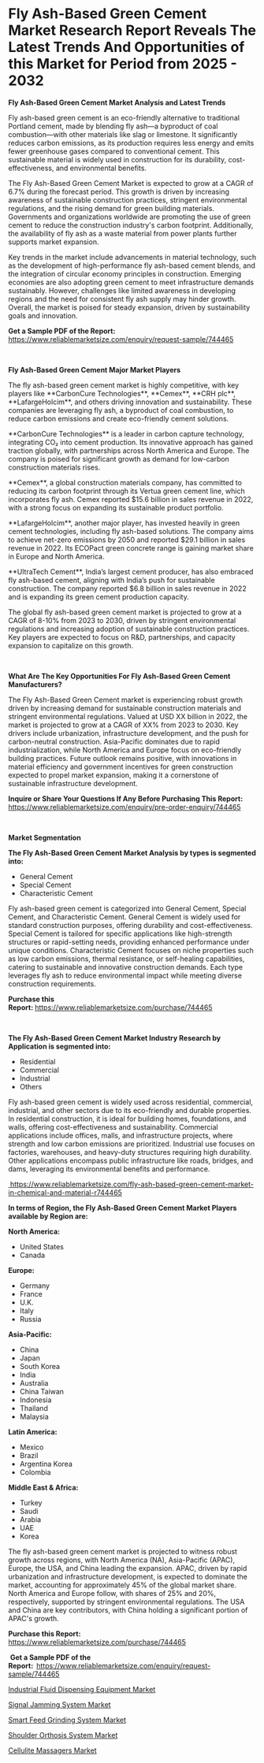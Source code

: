 <p><h1>Fly Ash-Based Green Cement Market Research Report Reveals The Latest Trends And Opportunities of this Market for Period from 2025 - 2032</h1></p><p><strong>Fly Ash-Based Green Cement Market Analysis and Latest Trends</strong></p>
<p><p>Fly ash-based green cement is an eco-friendly alternative to traditional Portland cement, made by blending fly ash—a byproduct of coal combustion—with other materials like slag or limestone. It significantly reduces carbon emissions, as its production requires less energy and emits fewer greenhouse gases compared to conventional cement. This sustainable material is widely used in construction for its durability, cost-effectiveness, and environmental benefits.</p><p>The Fly Ash-Based Green Cement Market is expected to grow at a CAGR of 6.7% during the forecast period. This growth is driven by increasing awareness of sustainable construction practices, stringent environmental regulations, and the rising demand for green building materials. Governments and organizations worldwide are promoting the use of green cement to reduce the construction industry's carbon footprint. Additionally, the availability of fly ash as a waste material from power plants further supports market expansion.</p><p>Key trends in the market include advancements in material technology, such as the development of high-performance fly ash-based cement blends, and the integration of circular economy principles in construction. Emerging economies are also adopting green cement to meet infrastructure demands sustainably. However, challenges like limited awareness in developing regions and the need for consistent fly ash supply may hinder growth. Overall, the market is poised for steady expansion, driven by sustainability goals and innovation.</p></p>
<p><strong>Get a Sample PDF of the Report:&nbsp;</strong> <a href="https://www.reliablemarketsize.com/enquiry/request-sample/744465?utm_campaign=1991&utm_medium=2&utm_source=Github&utm_content=ia&utm_term=20012025&utm_id=fly-ash-based-green-cement">https://www.reliablemarketsize.com/enquiry/request-sample/744465</a></p>
<p>&nbsp;</p>
<p><strong>Fly Ash-Based Green Cement Major Market Players</strong></p>
<p><p>The fly ash-based green cement market is highly competitive, with key players like **CarbonCure Technologies**, **Cemex**, **CRH plc**, **LafargeHolcim**, and others driving innovation and sustainability. These companies are leveraging fly ash, a byproduct of coal combustion, to reduce carbon emissions and create eco-friendly cement solutions.</p><p>**CarbonCure Technologies** is a leader in carbon capture technology, integrating CO₂ into cement production. Its innovative approach has gained traction globally, with partnerships across North America and Europe. The company is poised for significant growth as demand for low-carbon construction materials rises.</p><p>**Cemex**, a global construction materials company, has committed to reducing its carbon footprint through its Vertua green cement line, which incorporates fly ash. Cemex reported $15.6 billion in sales revenue in 2022, with a strong focus on expanding its sustainable product portfolio.</p><p>**LafargeHolcim**, another major player, has invested heavily in green cement technologies, including fly ash-based solutions. The company aims to achieve net-zero emissions by 2050 and reported $29.1 billion in sales revenue in 2022. Its ECOPact green concrete range is gaining market share in Europe and North America.</p><p>**UltraTech Cement**, India’s largest cement producer, has also embraced fly ash-based cement, aligning with India’s push for sustainable construction. The company reported $6.8 billion in sales revenue in 2022 and is expanding its green cement production capacity.</p><p>The global fly ash-based green cement market is projected to grow at a CAGR of 8-10% from 2023 to 2030, driven by stringent environmental regulations and increasing adoption of sustainable construction practices. Key players are expected to focus on R&D, partnerships, and capacity expansion to capitalize on this growth.</p></p>
<p>&nbsp;</p>
<p><strong>What Are The Key Opportunities For Fly Ash-Based Green Cement Manufacturers?</strong></p>
<p><p>The Fly Ash-Based Green Cement market is experiencing robust growth driven by increasing demand for sustainable construction materials and stringent environmental regulations. Valued at USD XX billion in 2022, the market is projected to grow at a CAGR of XX% from 2023 to 2030. Key drivers include urbanization, infrastructure development, and the push for carbon-neutral construction. Asia-Pacific dominates due to rapid industrialization, while North America and Europe focus on eco-friendly building practices. Future outlook remains positive, with innovations in material efficiency and government incentives for green construction expected to propel market expansion, making it a cornerstone of sustainable infrastructure development.</p></p>
<p><strong>Inquire or Share Your Questions If Any Before Purchasing This Report:</strong> <a href="https://www.reliablemarketsize.com/enquiry/pre-order-enquiry/744465?utm_campaign=1991&utm_medium=2&utm_source=Github&utm_content=ia&utm_term=20012025&utm_id=fly-ash-based-green-cement">https://www.reliablemarketsize.com/enquiry/pre-order-enquiry/744465</a></p>
<p>&nbsp;</p>
<p><strong>Market Segmentation</strong></p>
<p><strong>The Fly Ash-Based Green Cement Market Analysis by types is segmented into:</strong></p>
<p><ul><li>General Cement</li><li>Special Cement</li><li>Characteristic Cement</li></ul></p>
<p><p>Fly ash-based green cement is categorized into General Cement, Special Cement, and Characteristic Cement. General Cement is widely used for standard construction purposes, offering durability and cost-effectiveness. Special Cement is tailored for specific applications like high-strength structures or rapid-setting needs, providing enhanced performance under unique conditions. Characteristic Cement focuses on niche properties such as low carbon emissions, thermal resistance, or self-healing capabilities, catering to sustainable and innovative construction demands. Each type leverages fly ash to reduce environmental impact while meeting diverse construction requirements.</p></p>
<p><strong>Purchase this Report:&nbsp;</strong><a href="https://www.reliablemarketsize.com/purchase/744465?utm_campaign=1991&utm_medium=2&utm_source=Github&utm_content=ia&utm_term=20012025&utm_id=fly-ash-based-green-cement">https://www.reliablemarketsize.com/purchase/744465</a></p>
<p>&nbsp;</p>
<p><strong>The Fly Ash-Based Green Cement Market Industry Research by Application is segmented into:</strong></p>
<p><ul><li>Residential</li><li>Commercial</li><li>Industrial</li><li>Others</li></ul></p>
<p><p>Fly ash-based green cement is widely used across residential, commercial, industrial, and other sectors due to its eco-friendly and durable properties. In residential construction, it is ideal for building homes, foundations, and walls, offering cost-effectiveness and sustainability. Commercial applications include offices, malls, and infrastructure projects, where strength and low carbon emissions are prioritized. Industrial use focuses on factories, warehouses, and heavy-duty structures requiring high durability. Other applications encompass public infrastructure like roads, bridges, and dams, leveraging its environmental benefits and performance.</p></p>
<p><a href="https://www.reliablemarketsize.com/fly-ash-based-green-cement-market-in-chemical-and-material-r744465?utm_campaign=1991&utm_medium=2&utm_source=Github&utm_content=ia&utm_term=20012025&utm_id=fly-ash-based-green-cement">&nbsp;https://www.reliablemarketsize.com/fly-ash-based-green-cement-market-in-chemical-and-material-r744465</a></p>
<p><strong>In terms of Region, the Fly Ash-Based Green Cement Market Players available by Region are:</strong></p>
<p>
    <p> <strong> North America: </strong>
        <ul>
            <li>United States</li>
            <li>Canada</li>
        </ul>
        </p> 
    <p> <strong> Europe: </strong>
        <ul>
            <li>Germany</li>
            <li>France</li>
            <li>U.K.</li>
            <li>Italy</li>
            <li>Russia</li>
        </ul>
        </p> 
    <p> <strong> Asia-Pacific: </strong>
        <ul>
            <li>China</li>
            <li>Japan</li>
            <li>South Korea</li>
            <li>India</li>
            <li>Australia</li>
            <li>China Taiwan</li>
            <li>Indonesia</li>
            <li>Thailand</li>
            <li>Malaysia</li>
        </ul>
        </p> 
    <p> <strong> Latin America: </strong>
        <ul>
            <li>Mexico</li>
            <li>Brazil</li>
            <li>Argentina Korea</li>
            <li>Colombia</li>
        </ul>
        </p> 
    <p> <strong> Middle East & Africa: </strong>
        <ul>
            <li>Turkey</li>
            <li>Saudi</li>
            <li>Arabia</li>
            <li>UAE</li>
            <li>Korea</li>
        </ul>
    </p>
    </p>
<p><p>The fly ash-based green cement market is projected to witness robust growth across regions, with North America (NA), Asia-Pacific (APAC), Europe, the USA, and China leading the expansion. APAC, driven by rapid urbanization and infrastructure development, is expected to dominate the market, accounting for approximately 45% of the global market share. North America and Europe follow, with shares of 25% and 20%, respectively, supported by stringent environmental regulations. The USA and China are key contributors, with China holding a significant portion of APAC's growth.</p></p>
<p><strong>Purchase this Report: </strong><a href="https://www.reliablemarketsize.com/purchase/744465?utm_campaign=1991&utm_medium=2&utm_source=Github&utm_content=ia&utm_term=20012025&utm_id=fly-ash-based-green-cement">https://www.reliablemarketsize.com/purchase/744465</a></p>
<p>&nbsp;<strong>Get a Sample PDF of the Report:&nbsp;&nbsp;</strong><a href="https://www.reliablemarketsize.com/enquiry/request-sample/744465?utm_campaign=1991&utm_medium=2&utm_source=Github&utm_content=ia&utm_term=20012025&utm_id=fly-ash-based-green-cement">https://www.reliablemarketsize.com/enquiry/request-sample/744465</a></p>
<p><strong></strong></p>
<p><p><a href="https://www.linkedin.com/pulse/exploring-potential-industrial-fluid-dispensing-equipment-marketthe-rldze?utm_campaign=1991&utm_medium=2&utm_source=Github&utm_content=ia&utm_term=20012025&utm_id=fly-ash-based-green-cement">Industrial Fluid Dispensing Equipment Market</a></p><p><a href="https://www.linkedin.com/pulse/signal-jamming-system-industry-forecast-market-shifts-0bbec?utm_campaign=1991&utm_medium=2&utm_source=Github&utm_content=ia&utm_term=20012025&utm_id=fly-ash-based-green-cement">Signal Jamming System Market</a></p><p><a href="https://www.linkedin.com/pulse/sales-channel-penetration-analysis-smart-feed-grinding-system-rvose?utm_campaign=1991&utm_medium=2&utm_source=Github&utm_content=ia&utm_term=20012025&utm_id=fly-ash-based-green-cement">Smart Feed Grinding System Market</a></p><p><a href="https://www.linkedin.com/pulse/shoulder-orthosis-system-market-analysis-report-competitive-nrnde?utm_campaign=1991&utm_medium=2&utm_source=Github&utm_content=ia&utm_term=20012025&utm_id=fly-ash-based-green-cement">Shoulder Orthosis System Market</a></p><p><a href="https://www.linkedin.com/pulse/cellulite-massagers-market-matrix-applications-types-cagr-pn9mc?utm_campaign=1991&utm_medium=2&utm_source=Github&utm_content=ia&utm_term=20012025&utm_id=fly-ash-based-green-cement">Cellulite Massagers Market</a></p></p>